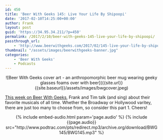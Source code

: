 ```yaml
---
id: 450
title: 'Beer With Geeks 145: Live Your Life By Shipoopi'
date: '2017-02-10T14:25:00+00:00'
author: Frank
layout: post
guid: 'https://34.95.34.211/?p=450'
permalink: /2017/2/10/beer-with-geeks-145-live-your-life-by-shipoopi/
passthrough_url:
    - 'http://www.beerwithgeeks.com/2017/02/145-live-your-life-by-shipoopi.html'
thumbnail: "/assets/images/beerwithgeeks-banner.jpg"
categories:
    - 'Beer With Geeks'
    - Podcasts
---
```

<div markdown="1" style="text-align: center;">
![Beer With Geeks cover art - an anthropomorphic beer mug wearing geeky glasses foams over with beer]({{site.url}}{{site.baseurl}}/assets/images/bwgcover.jpeg)
</div>

[This week on Beer With Geeks](http://www.beerwithgeeks.com/2017/02/145-live-your-life-by-shipoopi.html), Frank and Tim talk (and sing) about their favorite musicals of all time. Whether the Broadway or Hollywood varitey, there are just too many to choose from, so consider this part 1. Cheers!
<div markdown="1" style="text-align: center;">
{% include embed-audio.html param='page.audio' %}
{% include {{page.audio}} src="http://www.podtrac.com/pts/redirect.mp3/archive.org/download/BWG145/BWG145.mp3" %}
</div>